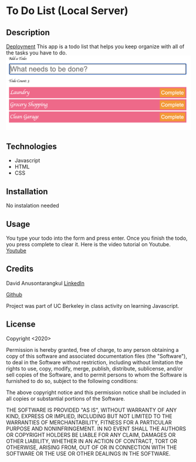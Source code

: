 # To Do List (Local Server)

## Description

[Deployment](https://anusontarangkul.github.io/to-do-list-local-server/)
This app is a todo list that helps you keep organize with all of the tasks you have to do.
![Screenshot](screenshot.png)

## Technologies

- Javascript
- HTML
- CSS

## Installation

No instalation needed

## Usage

You type your todo into the form and press enter. Once you finish the todo, you press complete to clear it.
Here is the video tutorial on Youtube.
[Youtube](https://www.youtube.com/watch?v=7EajOseIdUs&feature=youtu.be)

## Credits

David Anusontarangkul
[LinkedIn](https://www.linkedin.com/feed/)

[Github](https://github.com/anusontarangkul)

Project was part of UC Berkeley in class activity on learning Javascript.

## License

Copyright <2020> <David Anusontarangkul>

Permission is hereby granted, free of charge, to any person obtaining a copy of this software and associated documentation files (the "Software"), to deal in the Software without restriction, including without limitation the rights to use, copy, modify, merge, publish, distribute, sublicense, and/or sell copies of the Software, and to permit persons to whom the Software is furnished to do so, subject to the following conditions:

The above copyright notice and this permission notice shall be included in all copies or substantial portions of the Software.

THE SOFTWARE IS PROVIDED "AS IS", WITHOUT WARRANTY OF ANY KIND, EXPRESS OR IMPLIED, INCLUDING BUT NOT LIMITED TO THE WARRANTIES OF MERCHANTABILITY, FITNESS FOR A PARTICULAR PURPOSE AND NONINFRINGEMENT. IN NO EVENT SHALL THE AUTHORS OR COPYRIGHT HOLDERS BE LIABLE FOR ANY CLAIM, DAMAGES OR OTHER LIABILITY, WHETHER IN AN ACTION OF CONTRACT, TORT OR OTHERWISE, ARISING FROM, OUT OF OR IN CONNECTION WITH THE SOFTWARE OR THE USE OR OTHER DEALINGS IN THE SOFTWARE.

